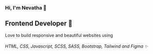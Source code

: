 ### Hi, I'm Nevatha 👋

<!--
**itsnevatha/itsnevatha** is a ✨ _special_ ✨ repository because its `README.md` (this file) appears on your GitHub profile.

Here are some ideas to get you started:

-  I’m currently working on ...
- 🌱 I’m currently learning ...
- 👯 I’m looking to collaborate on ...
- 🤔 I’m looking for help with ...
- 💬 Ask me about ...
- 📫 How to reach me: ...
- 😄 Pronouns: ...
- ⚡ Fun fact: ...
-->
## Frontend Developer 🔭
Love to build responsive and beautiful websites using
###### HTML, CSS, Javascript, SCSS, SASS, Bootstrap, Tailwind and Figma ✨ 



